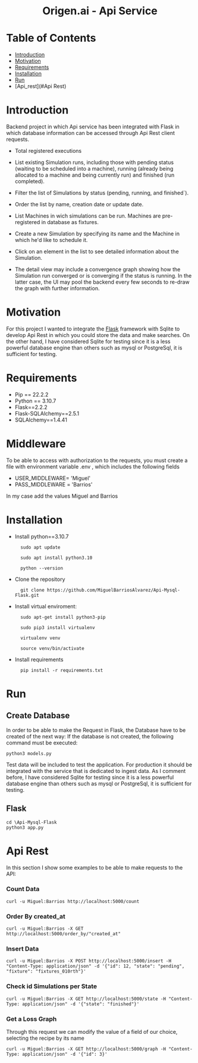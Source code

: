 <h1 align="center"> Origen.ai - Api Service </h1>

# Table of Contents
- [Introduction](#Introduction)
- [Motivation](#Motivation)
- [Requirements](#Requirements)
- [Installation](#Installation)
- [Run](#Run)
- [Api_rest](#Api Rest)

# Introduction
Backend project in which Api service has been integrated with Flask in which database information can be accessed through Api Rest client requests.

- Total registered executions
- List existing Simulation runs, including those with pending status (waiting to be scheduled into a machine), running (already being allocated to a machine and being currently run) and finished (run completed).

- Filter the list of Simulations by status (pending, running, and finished`).

- Order the list by name, creation date or update date.

- List Machines in wich simulations can be run. Machines are pre-registered in database as fixtures.

- Create a new Simulation by specifying its name and the Machine in which he'd like to schedule it.

- Click on an element in the list to see detailed information about the Simulation.

- The detail view may include a convergence graph showing how the Simulation run converged or is converging if the status is running. In the latter case, the UI may pool the backend every few seconds to re-draw the graph with further information.

# Motivation
For this project I wanted to integrate the [Flask](https://flask.palletsprojects.com/en/2.2.x/) framework with Sqlite to develop Api Rest in which you could store the data and make searches.
On the other hand, I have considered Sqlite for testing since it is a less powerful database engine than others such as mysql or PostgreSql, it is sufficient for testing.


# Requirements
- Pip == 22.2.2
- Python == 3.10.7
- Flask==2.2.2
- Flask-SQLAlchemy==2.5.1
- SQLAlchemy==1.4.41

# Middleware
To be able to access with authorization to the requests, you must create a file with environment variable .env , which includes the following fields

- USER_MIDDLEWARE= 'Miguel'
- PASS_MIDDLEWARE = 'Barrios'

In my case add the values Miguel and Barrios
# Installation
- Install python==3.10.7

        sudo apt update

        sudo apt install python3.10

        python --version

- Clone the repository

        git clone https://github.com/MiguelBarriosAlvarez/Api-Mysql-Flask.git

- Install virtual enviroment: 

        sudo apt-get install python3-pip

        sudo pip3 install virtualenv

        virtualenv venv

        source venv/bin/activate

- Install requirements

        pip install -r requirements.txt

# Run 
## Create Database
In order to be able to make the Request in Flask, the Database have to be created of the next way: 
If the database is not created, the following command must be executed:

`python3 models.py`

Test data will be included to test the application.
For production it should be integrated with the service that is dedicated to ingest data.
As I comment before, I have considered Sqlite for testing since it is a less powerful database engine than others such as mysql or PostgreSql, it is sufficient for testing.
## Flask

    cd \Api-Mysql-Flask
    python3 app.py

# Api Rest
In this section I show some examples to be able to make requests to the API:


### Count Data

    curl -u Miguel:Barrios http://localhost:5000/count


### Order By created_at

    curl -u Miguel:Barrios -X GET http://localhost:5000/order_by/"created_at"


### Insert Data

    curl -u Miguel:Barrios -X POST http://localhost:5000/insert -H "Content-Type: application/json" -d '{"id": 12, "state": "pending", "fixture": "fixtures_010rth"}'


### Check id Simulations per State


    curl -u Miguel:Barrios -X GET http://localhost:5000/state -H "Content-Type: application/json" -d '{"state": "finished"}'


### Get a Loss Graph
Through this request we can modify the value of a field of our choice, selecting the recipe by its name

    curl -u Miguel:Barrios -X GET http://localhost:5000/graph -H "Content-Type: application/json" -d '{"id": 3}'


